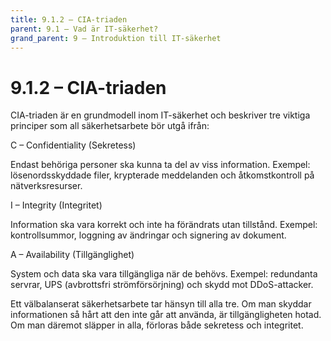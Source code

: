 ```yaml
---
title: 9.1.2 – CIA-triaden
parent: 9.1 – Vad är IT-säkerhet?
grand_parent: 9 – Introduktion till IT-säkerhet
---
```

# 9.1.2 – CIA-triaden

CIA-triaden är en grundmodell inom IT-säkerhet och beskriver tre viktiga principer som all säkerhetsarbete bör utgå ifrån:

C – Confidentiality (Sekretess)

Endast behöriga personer ska kunna ta del av viss information. Exempel: lösenordsskyddade filer, krypterade meddelanden och åtkomstkontroll på nätverksresurser.

I – Integrity (Integritet)

Information ska vara korrekt och inte ha förändrats utan tillstånd. Exempel: kontrollsummor, loggning av ändringar och signering av dokument.

A – Availability (Tillgänglighet)

System och data ska vara tillgängliga när de behövs. Exempel: redundanta servrar, UPS (avbrottsfri strömförsörjning) och skydd mot DDoS-attacker.

Ett välbalanserat säkerhetsarbete tar hänsyn till alla tre. Om man skyddar informationen så hårt att den inte går att använda, är tillgängligheten hotad. Om man däremot släpper in alla, förloras både sekretess och integritet.


